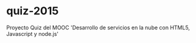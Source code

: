 # quiz-2015
Proyecto Quiz del MOOC 'Desarrollo de servicios en la nube con HTML5, Javascript y node.js'
